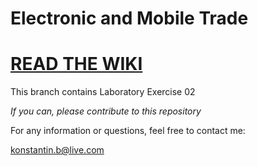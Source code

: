 # Electronic and Mobile Trade

# [READ THE WIKI](https://github.com/Konstantin-Bogdanoski/EiMT/wiki)

This branch contains Laboratory Exercise 02

_If you can, please contribute to this repository_

For any information or questions, feel free to contact me:

konstantin.b@live.com
